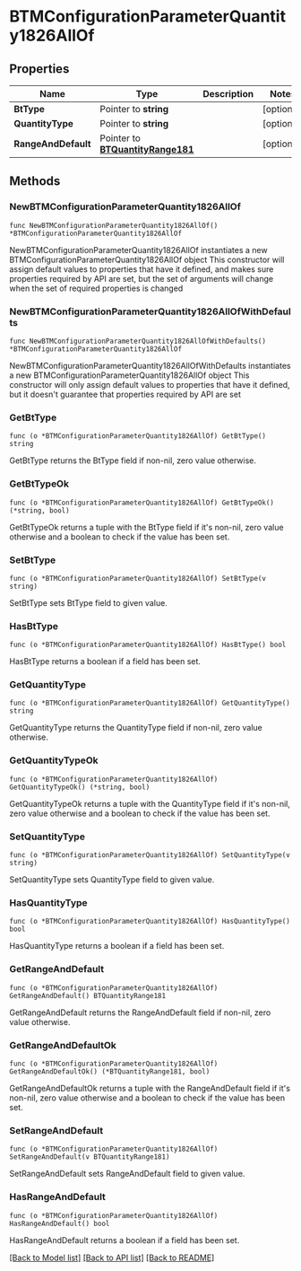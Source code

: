 # BTMConfigurationParameterQuantity1826AllOf

## Properties

Name | Type | Description | Notes
------------ | ------------- | ------------- | -------------
**BtType** | Pointer to **string** |  | [optional] 
**QuantityType** | Pointer to **string** |  | [optional] 
**RangeAndDefault** | Pointer to [**BTQuantityRange181**](BTQuantityRange-181.md) |  | [optional] 

## Methods

### NewBTMConfigurationParameterQuantity1826AllOf

`func NewBTMConfigurationParameterQuantity1826AllOf() *BTMConfigurationParameterQuantity1826AllOf`

NewBTMConfigurationParameterQuantity1826AllOf instantiates a new BTMConfigurationParameterQuantity1826AllOf object
This constructor will assign default values to properties that have it defined,
and makes sure properties required by API are set, but the set of arguments
will change when the set of required properties is changed

### NewBTMConfigurationParameterQuantity1826AllOfWithDefaults

`func NewBTMConfigurationParameterQuantity1826AllOfWithDefaults() *BTMConfigurationParameterQuantity1826AllOf`

NewBTMConfigurationParameterQuantity1826AllOfWithDefaults instantiates a new BTMConfigurationParameterQuantity1826AllOf object
This constructor will only assign default values to properties that have it defined,
but it doesn't guarantee that properties required by API are set

### GetBtType

`func (o *BTMConfigurationParameterQuantity1826AllOf) GetBtType() string`

GetBtType returns the BtType field if non-nil, zero value otherwise.

### GetBtTypeOk

`func (o *BTMConfigurationParameterQuantity1826AllOf) GetBtTypeOk() (*string, bool)`

GetBtTypeOk returns a tuple with the BtType field if it's non-nil, zero value otherwise
and a boolean to check if the value has been set.

### SetBtType

`func (o *BTMConfigurationParameterQuantity1826AllOf) SetBtType(v string)`

SetBtType sets BtType field to given value.

### HasBtType

`func (o *BTMConfigurationParameterQuantity1826AllOf) HasBtType() bool`

HasBtType returns a boolean if a field has been set.

### GetQuantityType

`func (o *BTMConfigurationParameterQuantity1826AllOf) GetQuantityType() string`

GetQuantityType returns the QuantityType field if non-nil, zero value otherwise.

### GetQuantityTypeOk

`func (o *BTMConfigurationParameterQuantity1826AllOf) GetQuantityTypeOk() (*string, bool)`

GetQuantityTypeOk returns a tuple with the QuantityType field if it's non-nil, zero value otherwise
and a boolean to check if the value has been set.

### SetQuantityType

`func (o *BTMConfigurationParameterQuantity1826AllOf) SetQuantityType(v string)`

SetQuantityType sets QuantityType field to given value.

### HasQuantityType

`func (o *BTMConfigurationParameterQuantity1826AllOf) HasQuantityType() bool`

HasQuantityType returns a boolean if a field has been set.

### GetRangeAndDefault

`func (o *BTMConfigurationParameterQuantity1826AllOf) GetRangeAndDefault() BTQuantityRange181`

GetRangeAndDefault returns the RangeAndDefault field if non-nil, zero value otherwise.

### GetRangeAndDefaultOk

`func (o *BTMConfigurationParameterQuantity1826AllOf) GetRangeAndDefaultOk() (*BTQuantityRange181, bool)`

GetRangeAndDefaultOk returns a tuple with the RangeAndDefault field if it's non-nil, zero value otherwise
and a boolean to check if the value has been set.

### SetRangeAndDefault

`func (o *BTMConfigurationParameterQuantity1826AllOf) SetRangeAndDefault(v BTQuantityRange181)`

SetRangeAndDefault sets RangeAndDefault field to given value.

### HasRangeAndDefault

`func (o *BTMConfigurationParameterQuantity1826AllOf) HasRangeAndDefault() bool`

HasRangeAndDefault returns a boolean if a field has been set.


[[Back to Model list]](../README.md#documentation-for-models) [[Back to API list]](../README.md#documentation-for-api-endpoints) [[Back to README]](../README.md)



